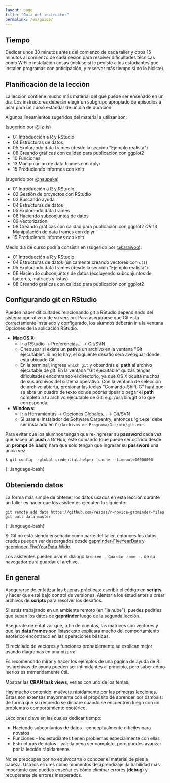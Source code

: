 ```yaml
---
layout: page
title: "Guía del instructor"
permalink: /es/guide/
---
```


## Tiempo

Dedicar unos 30 minutos antes del comienzo de cada taller y otros 15 minutos
al comienzo de cada sesión para resolver dificultades técnicas como WiFi e
instalación cosas (incluso si le pediste a los estudiantes que instalen programas con anticipación, y reservar más tiempo
si no lo hiciste).

## Planificación de la lección

La lección contiene mucho más material del que puede ser enseñado en un día.
Los instructores deberán elegir un subgrupo apropiado de episodios a usar 
para un curso estándar de un día de duración. 

Algunos lineamientos sugeridos del material a utilizar son:

(sugerido por [@liz-is](https://github.com/swcarpentry/r-novice-gapminder/issues/104#issuecomment-276529213))

* 01 Introducción a R y RStudio
* 04 Estructuras de datos
* 05 Explorando data frames (desde la sección "Ejemplo realista")
* 08 Creando gráficas con calidad para publicación con ggplot2
* 10 Funciones
* 13 Manipulación de data frames con dplyr
* 15 Produciendo informes con knitr

(sugerido por [@naupaka](https://github.com/swcarpentry/r-novice-gapminder/issues/104#issuecomment-312547509))
* 01 Introducción a R y RStudio
* 02 Gestión de proyectos con RStudio
* 03 Buscando ayuda
* 04 Estructuras de datos
* 05 Explorando data frames 
* 06 Haciendo subconjuntos de datos
* 09 Vectorization
* 08 Creando gráficas con calidad para publicación con ggplot2 *OR* 
13 Manipulación de data frames con dplyr
* 15 Produciendo informes con knitr

Medio día de curso podría consistir en (sugerido por [@karawoo](https://github.com/swcarpentry/r-novice-gapminder/issues/104#issuecomment-277599864)):

* 01 Introducción a R y RStudio
* 04 Estructuras de datos (únicamente creando vectores con `c()`)
* 05 Explorando data frames (desde la sección "Ejemplo realista")
* 06 Haciendo subconjuntos de datos (excluyendo subconjuntos de factores, matrices y listas)
* 08 Creando gráficas con calidad para publicación con ggplot2

## Configurando git en RStudio

Pueden haber dificultades relacionando git a RStudio dependiendo del 
sistema operativo y de su versión. Para asegurarse que Git está correctamente
instalado y configurado, los alumnos deberán ir a la ventana Opciones de
la aplicación RStudio.

* **Mac OS X:**
  * Ir a RStudio -> Preferencias... -> Git/SVN
  * Chequear si existe un **path** a un archivo en la ventana "Git ejecutable". Si no lo hay, el siguiente desafío será averiguar dónde está ubicado Git. 
  * En la terminal, ingresa `which git` y obtendrás el **path** al archivo ejecutable de git. En la ventana "Git ejecutable" quizás tengas dificultades encontrando el directorio, ya que OS X oculta muchos de sus archivos del sistema operativo. Con la ventana de selección de archivo abierta, presionar las teclas "Comando-Shift-G" hará que se abra un cuadro de texto donde podrás tipear o pegar el **path** completo a tu archivo ejecutable de Git: e.g. /usr/bin/git o lo que corresponda.
* **Windows:**
  * Ir a Herramientas -> Opciones Globales... -> Git/SVN
  * Si usas el Instalador de Software Carpentry, entonces 'git.exe' debe ser instalado en `C:/Archivos de Programa/Git/bin/git.exe`.

Para evitar que los alumnos tengan que re-ingresar su **password** cada vez que hacen un **push** a GitHub, éste comando (que puede ser corrido desde un **prompt** de **bash**) hará que solo tengan que ingresar su **password** una única vez:

~~~
$ git config --global credential.helper 'cache --timeout=10000000'
~~~
{: .language-bash}

## Obteniendo datos

La forma más simple de obtener los datos usados en esta lección durante un taller es 
hacer que los asistentes ejecuten lo siguiente:

~~~
git remote add data https://github.com/resbaz/r-novice-gapminder-files
git pull data master
~~~
{: .language-bash}

Si Git no está siendo enseñado como parte del taller, entonces los datos crudos pueden ser descargados desde
[gapminder-FiveYearData][gapminder-data] y
[gapminder-FiveYearData-Wide][gapminder-data-wide].

Los asistentes pueden usar el diálogo `Archivo - Guardar como...` de su navegador para guardar el archivo.

## En general

Asegurarse de enfatizar las buenas prácticas: escribir el código en **scripts** y hacer 
que esté bajo control de versiones. Alentar a los estudiantes a crear archivos de **scripts**
para resolver los desafíos. 

Si estás trabajando en un ambiente remoto (en "la nube"), puedes pedirles que suban los datos de **gapminder**
luego de la segunda lección. 

Asegurate de enfatizar que, a fin de cuentas, las matrices son vectores y que las **data frames**
son listas: esto explicará mucho del comportamiento esotérico encontrado 
en las operaciones básicas.

El reciclado de vectores y funciones probablemente se explican mejor usando 
diagramas en una pizarra.

Es recomendado mirar y hacer los ejemplos de una página de ayuda de R: los 
archivos de ayuda pueden ser intimidantes al principio, pero saber cómo leerlos es 
tremendamente útil.

Mostrar las **CRAN task views**, verlas con uno de los temas.

Hay mucho contenido: muévete rápidamente por las primeras lecciones. Éstas son extensas
mayormente con el propósito de aprender por ósmosis: de forma que su recuerdo 
se dispare cuando se encuentren luego con un problema o comportamiento esotérico.

Lecciones clave en las cuales dedicar tiempo:

* Haciendo subconjuntos de datos - conceptualmente difíciles para novatos
* Funciones - los estudiantes tienen problemas especialmente con ellas
* Estructuras de datos - vale la pena ser completo, pero puedes avanzar por la lección rápidamente.

No se preocupes por no equivocarte o conocer el material de pies a cabeza. Usa
los errores como momentos de aprendizaje: la habilidad más importante que puedes 
enseñar es cómo eliminar errores (**debug**) y recuperarse de errores inesperados.

[gapminder-data]: https://raw.githubusercontent.com/swcarpentry/r-novice-gapminder/gh-pages/_episodes_rmd/data/gapminder-FiveYearData.csv
[gapminder-data-wide]: https://raw.githubusercontent.com/swcarpentry/r-novice-gapminder/gh-pages/_episodes_rmd/data/gapminder_wide.csv
